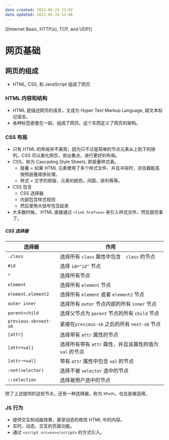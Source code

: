 ```yaml
---
date created: 2022-05-23 12:02
date updated: 2022-05-24 12:46
---
```


[[Internet Basic, HTTP(s), TCP, and UDP]]

# 网页基础

## 网页的组成

- HTML, CSS, 和 JavaScript 组成了网页

### HTML 内容和结构

- HTML 是描述网页的语言，又成为 Hyper Text Markup Language, 超文本标记语言。
- 各种标签嵌套在一起，组成了网页。这个东西定义了网页的架构。

### CSS 布局

- 只有 HTML 的布局并不美观，因为只不过是简单的节点元素从上到下的排列。CSS 可以美化网页，突出重点，进行更好的布局。
- CSS，称为 Cascading Style Sheets, 即层叠样式表。
  - 层叠 = 如果 HTML 元素使用了多个样式文件，并且冲突时，浏览器能高按照层叠顺序处理。
  - 样式 = 文字的排版，元素的颜色，间距，排列等等。
- CSS 包含
  - CSS 选择器
  - 内部包含样式规则
  - 然后使用大括号包含起来
- 大多数时候， HTML 直接通过 `<link href=xx>` 来引入样式文件，然后就完事了。

##### CSS 选择器

| 选择器                   | 作用                                  |
| --------------------- | ----------------------------------- |
| `.class`              | 选择所有 `class` 属性中包含　`class` 的节点      |
| `#id`                 | 选择 `id="id"` 节点                     |
| `*`                   | 选择所有节点                              |
| `element`             | 选择所有 `element` 节点                   |
| `element,element2`    | 选择所有 `element` 或者 `element2` 节点     |
| `outer inner`         | 选择所有 `outer` 节点内部的所有 `inner` 节点     |
| `parent>child`        | 选择父节点为 `parent` 节点的所有 `child` 节点    |
| `previous-sb>next-sb` | 紧接在`previous-sb` 之后的所有 `next-sb` 节点 |
| `[attr]`              | 选择带有 `attr` 属性的节点                   |
| `[attr=val]`          | 选择所有带有 `attr` 属性，并且该属性的值为 `val` 的节点 |
| `[attr~=val]`         | 带有 `attr` 属性中包含 `val` 的节点           |
| `:not(selector)`      | 选择不被 `selector` 选中的节点               |
| `::selection`         | 选择被用户选中的节点                          |

除了上述提供的这些节点，还有一种选择器，称为 `XPath`，也总是被适用。

### JS 行为

- 提供交互和动画效果，甚至动态的修改 HTML 中的内容。
- 实时，动态，交互的页面功能。
- 通过 `<script src=xx></script>` 的方式引入。
